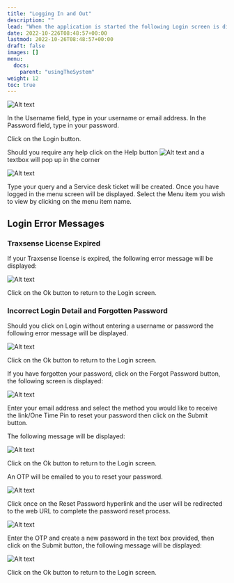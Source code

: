 ```yaml
---
title: "Logging In and Out"
description: ""
lead: "When the application is started the following Login screen is displayed:"
date: 2022-10-226T08:48:57+00:00
lastmod: 2022-10-26T08:48:57+00:00
draft: false
images: []
menu:
  docs:
    parent: "usingTheSystem"
weight: 12
toc: true
---
```


![Alt text](images/usingTheSystem/LoggingInOut/Traxsense-Login-Screen.png)

In the Username field, type in your username or email address.
In the Password field, type in your password.

Click on the Login button.

Should you require any help click on the Help button ![Alt text](images/usingTheSystem/LoggingInOut/Traxsense-Help-Icon.png) and a textbox will pop up in the corner

![Alt text](images/usingTheSystem/LoggingInOut/Traxsense-Help-Dialogue.png)

Type your query and a Service desk ticket will be created.
Once you have logged in the menu screen will be displayed.
Select the Menu item you wish to view by clicking on the menu item name.

## Login Error Messages

### Traxsense License Expired

If your Traxsense license is expired, the following error message will be displayed:

![Alt text](images/usingTheSystem/LoggingInOut/Traxsense-License-Expired.png)

Click on the Ok button to return to the Login screen.

### Incorrect Login Detail and Forgotten Password

Should you click on Login without entering a username or password the following error message will be displayed.

![Alt text](images/usingTheSystem/LoggingInOut/Traxsense-incorrect-login-oops.png)

Click on the Ok button to return to the Login screen.

If you have forgotten your password, click on the Forgot Password button, the following screen is displayed:

![Alt text](images/usingTheSystem/LoggingInOut/Traxsense-Forgot-Password.png)

Enter your email address and select the method you would like to receive the link/One Time Pin to reset your password then click on the Submit button.

The following message will be displayed:

![Alt text](images/usingTheSystem/LoggingInOut/Traxsense-Reset-Password-Succeed.png)

Click on the Ok button to return to the Login screen.

An OTP will be emailed to you to reset your password.

![Alt text](images/usingTheSystem/LoggingInOut/Traxsense-Password-Reset-Code.png)

Click once on the Reset Password hyperlink and the user will be redirected to the web URL to complete the password reset process.

![Alt text](images/usingTheSystem/LoggingInOut/Traxsense-Reset-Password-New-Password.png)

Enter the OTP and create a new password in the text box provided, then click on the Submit button, the following message will be displayed:

![Alt text](images/usingTheSystem/LoggingInOut/Traxsense-Password-Reset-Succeed.png)

Click on the Ok button to return to the Login screen.

